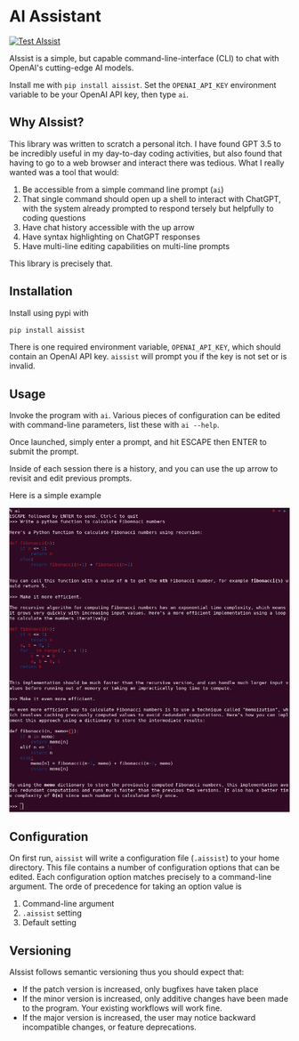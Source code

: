 # AI Assistant

[![Test AIssist](https://github.com/craigmbooth/aissist/actions/workflows/on-push.yml/badge.svg?branch=master&event=push)](https://github.com/craigmbooth/aissist/actions/workflows/on-push.yml)

AIssist is a simple, but capable command-line-interface (CLI) to chat with OpenAI's cutting-edge AI models.

Install me with `pip install aissist`.  Set the `OPENAI_API_KEY` environment variable to be your OpenAI API key, then type `ai`.

## Why AIssist?

This library was written to scratch a personal itch.  I have found GPT 3.5 to be incredibly useful in my day-to-day coding activities, but also found that having to go to a web browser and interact there was tedious.  What I really wanted was a tool that would:

1. Be accessible from a simple command line prompt (`ai`)
1. That single command should open up a shell to interact with ChatGPT, with the system already prompted to respond tersely but helpfully to coding questions
1. Have chat history accessible with the up arrow
1. Have syntax highlighting on ChatGPT responses
1. Have multi-line editing capabilities on multi-line prompts

This library is precisely that.

## Installation

Install using pypi with

```bash
pip install aissist
```

There is one required environment variable, `OPENAI_API_KEY`, which should contain an OpenAI API key. `aissist` will prompt you if the key is not set or is invalid.

## Usage

Invoke the program with `ai`.  Various pieces of configuration can be edited with command-line parameters, list these with `ai --help`.

Once launched, simply enter a prompt, and hit ESCAPE then ENTER to submit the prompt.

Inside of each session there is a history, and you can use the up arrow to revisit and edit previous prompts.

Here is a simple example

![An example of using aissist to write Python](https://github.com/craigmbooth/aissist/raw/master/images/screenshot.png)

## Configuration

On first run, `aissist` will write a configuration file (`.aissist`) to your home directory.  This file contains a number of configuration options that can be edited.  Each configuration option matches precisely to a command-line argument.  The orde of precedence for taking an option value is

1. Command-line argument
2. `.aissist` setting
3. Default setting

## Versioning

AIssist follows semantic versioning thus you should expect that:

* If the patch version is increased, only bugfixes have taken place
* If the minor version is increased, only additive changes have been made to the program.  Your existing workflows will work fine.
* If the major version is increased, the user may notice backward incompatible changes, or feature deprecations.